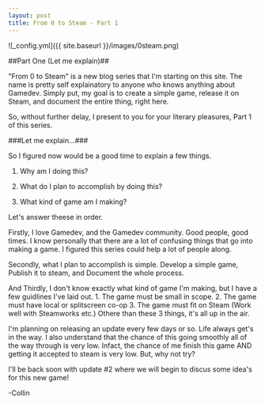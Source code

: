 ```yaml
---
layout: post
title: From 0 to Steam - Part 1
---
```

![_config.yml]({{ site.baseurl }}/images/0steam.png)

##Part One (Let me explain)##

"From 0 to Steam" is a new blog series that I'm starting on this site. The name is pretty self explainatory to anyone who knows anything about Gamedev. Simply put, my goal is to create a simple game, release it on Steam, and document the entire thing, right here.

So, without further delay, I present to you for your literary pleasures, Part 1 of this series.

###Let me explain...###

So I figured now would be a good time to explain a few things.

1. Why am I doing this?

2. What do I plan to accomplish by doing this?

3. What kind of game am I making?

Let's answer theese in order.

Firstly, I love Gamedev, and the Gamedev community. Good people, good times. I know personally that there are a lot of confusing things that go into making a game. I figured this series could help a lot of people along.

Secondly, what I plan to accomplish is simple. Develop a simple game, Publish it to steam, and Document the whole process. 

And Thirdly, I don't know exactly what kind of game I'm making, but I have a few guidlines I've laid out. 1. The game must be small in scope. 2. The game must have local or splitscreen co-op 3. The game must fit on Steam (Work well with Steamworks etc.) Othere than these 3 things, it's all up in the air.

I'm planning on releasing an update every few days or so. Life always get's in the way.
I also understand that the chance of this going smoothly all of the way through is very low. Infact, the chance of me finish this game AND getting it accepted to steam is very low. But, why not try?

I'll be back soon with update #2 where we will begin to discus some idea's for this new game!

-Collin
